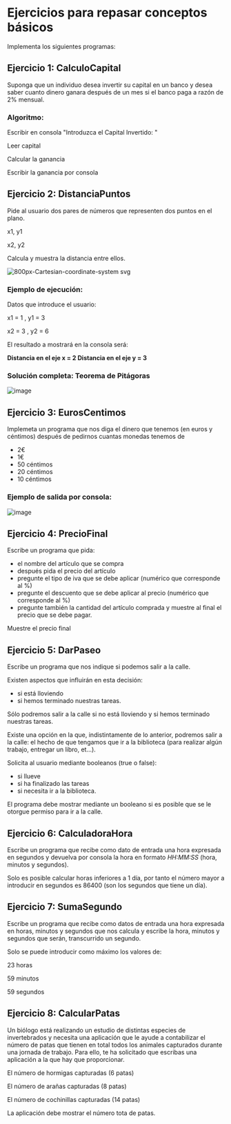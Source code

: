 # Ejercicios para repasar conceptos básicos

Implementa los siguientes programas:



## Ejercicio 1: CalculoCapital
Suponga que un individuo desea invertir su capital en un banco y desea saber cuanto dinero ganara después de un mes si el banco paga a razón de 2% mensual.

### Algoritmo:

Escribir en consola "Introduzca el Capital Invertido: "

Leer capital

Calcular la ganancia

Escribir la ganancia por consola

## Ejercicio 2: DistanciaPuntos
Pide al usuario dos pares de números que representen dos puntos en el plano.

x1, y1

x2, y2

Calcula y muestra la distancia entre ellos.


![800px-Cartesian-coordinate-system svg](https://user-images.githubusercontent.com/91023374/192148877-cf39e36a-0d03-45bf-a9ab-1f1a5ab72109.png)


### Ejemplo de ejecución: 

Datos que introduce el usuario:

x1 = 1 ,   y1 = 3

x2 = 3 ,   y2 = 6 

El resultado a mostrará en la consola será:

**Distancia en el eje x = 2 
  Distancia en el eje y = 3**
  
### Solución completa: Teorema de Pitágoras
![image](https://user-images.githubusercontent.com/91023374/192510254-d9f6af37-07dc-40c2-b2fc-0ab55b1aa749.png)


## Ejercicio 3: EurosCentimos
Implemeta un programa que nos diga el dinero que tenemos (en euros y céntimos) después de pedirnos cuantas monedas tenemos de 
- 2€
- 1€
- 50 céntimos
- 20 céntimos
- 10 céntimos

### Ejemplo de salida por consola:

![image](https://user-images.githubusercontent.com/91023374/192148770-3bd15245-fe98-4d6a-b0e6-49ab107f768d.png)

## Ejercicio 4: PrecioFinal
Escribe un programa que pida:
- el nombre del artículo que se compra
- después pida el  precio del artículo
- pregunte el tipo de iva que se debe aplicar (numérico que corresponde al %)
- pregunte el descuento que se debe aplicar al precio (numérico que corresponde al  %)
- pregunte también la cantidad del artículo comprada y muestre al final el precio que se debe pagar. 

Muestre el precio final

## Ejercicio 5: DarPaseo
Escribe un programa que nos indique si podemos salir a la calle. 

Existen aspectos que influirán en esta decisión: 
- si está lloviendo
- si hemos terminado nuestras tareas.

Sólo podremos salir a la calle si no está lloviendo y si hemos terminado nuestras tareas. 

Existe una opción en la que, indistintamente de lo anterior, podremos salir a la calle: el hecho de que tengamos que ir a la biblioteca (para realizar algún trabajo, entregar un libro, et...).

Solicita al usuario mediante booleanos (true o false):
- si llueve
- si ha finalizado las tareas
- si necesita ir a la biblioteca. 

El programa debe mostrar mediante un booleano si es posible que se le otorgue permiso para ir a la calle. 

## Ejercicio 6: CalculadoraHora
Escribe un programa que recibe como dato de entrada una hora expresada en segundos y devuelva por consola la hora en formato *HH:MM:SS* (hora, minutos y segundos).

Solo es posible calcular horas inferiores a 1 día, por tanto el número mayor a introducir en segundos es 86400 (son los segundos que tiene un día).

## Ejercicio 7: SumaSegundo
Escribe un programa que recibe como datos de entrada una hora expresada en horas, minutos y segundos que nos calcula y escribe la hora, minutos y segundos que serán, transcurrido un segundo.

Solo se puede introducir como máximo los valores de:

23 horas

59 minutos

59 segundos

## Ejercicio 8: CalcularPatas
Un biólogo está realizando un estudio de distintas especies de invertebrados y necesita una aplicación que le ayude a contabilizar el número de patas que tienen en total todos los animales capturados durante una jornada de trabajo. Para ello, te ha solicitado que escribas una aplicación a la que hay que proporcionar. 

El número de hormigas capturadas (6 patas)

El número de arañas capturadas (8 patas)

El número de cochinillas capturadas (14 patas)

La aplicación debe mostrar el número tota de patas. 


